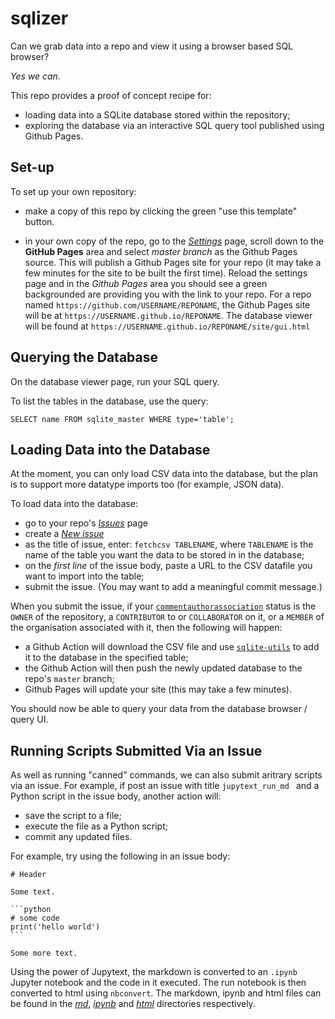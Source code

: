 # sqlizer

Can we grab data into a repo and view it using a browser based SQL browser?

*Yes we can.*

This repo provides a proof of concept recipe for:

- loading data into a SQLite database stored within the repository;
- exploring the database via an interactive SQL query tool published using Github Pages.


## Set-up

To set up your own repository:

- make a copy of this repo by clicking the green "use this template" button.

- in your own copy of the repo, go to the [*Settings*](./settings) page, scroll down to the __GitHub Pages__ area and select *master branch* as the Github Pages source. This will publish a Github Pages site for your repo (it may take a few minutes for the site to be built the first time). Reload the settings page and in the *Github Pages* area you should see a green backgrounded are providing you with the link to your repo. For a repo named `https://github.com/USERNAME/REPONAME`, the Github Pages site will be at `https://USERNAME.github.io/REPONAME`. The database viewer will be found at `https://USERNAME.github.io/REPONAME/site/gui.html`


## Querying the Database

On the database viewer page, run your SQL query.

To list the tables in the database, use the query:

`SELECT name FROM sqlite_master WHERE type='table';`


## Loading Data into the Database

At the moment, you can only load CSV data into the database, but the plan is to support more datatype imports too (for example, JSON data).

To load data into the database:

- go to your repo's [*Issues*](./issues) page
- create a [*New issue*](https://github.com/innovationOUtside/open-ouxml-tools/issues/new)
- as the title of issue, enter: `fetchcsv TABLENAME`, where `TABLENAME` is the name of the table you want the data to be stored in in the database;
- on the *first line* of the issue body, paste a URL to the CSV datafile you want to import into the table;
- submit the issue. (You may want to add a meaningful commit message.)

When you submit the issue, if your [`commentauthorassociation`](https://developer.github.com/v4/enum/commentauthorassociation/) status is the `OWNER` of the repository, a `CONTRIBUTOR` to or `COLLABORATOR` on it, or a `MEMBER` of the organisation associated with it, then the following will happen:

- a Github Action will download the CSV file and use [`sqlite-utils`](https://github.com/simonw/sqlite-utils) to add it to the database in the specified table;
- the Github Action will then push the newly updated database to the repo's `master` branch;
- Github Pages will update your site (this may take a few minutes).

You should now be able to query your data from the database browser / query UI.

## Running Scripts Submitted Via an Issue

As well as running "canned" commands, we can also submit aritrary scripts via an issue. For example, if post an issue with title `jupytext_run_md ` and a Python script in the issue body, another action will:

- save the script to a file;
- execute the file as a Python script;
- commit any updated files.

For example, try using the following in an issue body:


    # Header
    
    Some text.
    
    ```python
    # some code
    print('hello world')
    ```
    
    Some more text.
    
Using the power of Jupytext, the markdown is converted to an `.ipynb` Jupyter notebook and the code in it executed. The run notebook is then converted to html using `nbconvert`. The markdown, ipynb and html files can be found in the [*md*](./md), [*ipynb*](./ipynb) and [*html*](./html) directories respectively.
